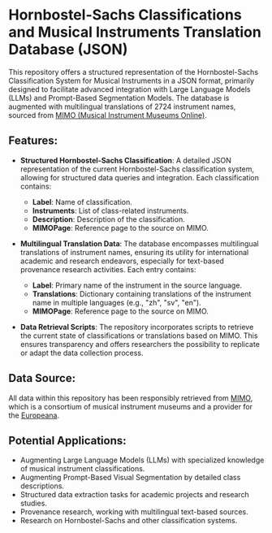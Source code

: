 # Hornbostel-Sachs Classifications and Musical Instruments Translation Database (JSON) 

This repository offers a structured representation of the Hornbostel-Sachs Classification System for Musical Instruments in a JSON format, primarily designed to facilitate advanced integration with Large Language Models (LLMs) and Prompt-Based Segmentation Models. The database is augmented with multilingual translations of 2724 instrument names, sourced from [MIMO (Musical Instrument Museums Online)](https://mimo-international.com/MIMO/).

## Features:

- **Structured Hornbostel-Sachs Classification**: A detailed JSON representation of the current Hornbostel-Sachs classification system, allowing for structured data queries and integration. Each classification contains:
  - **Label**: Name of classification.
  - **Instruments**: List of class-related instruments.
  - **Description**: Description of the classification.
  - **MIMOPage**: Reference page to the source on MIMO.
   
- **Multilingual Translation Data**: The database encompasses multilingual translations of instrument names, ensuring its utility for international academic and research endeavors, especially for text-based provenance research activities. Each entry contains:
  - **Label**: Primary name of the instrument in the source language.
  - **Translations**: Dictionary containing translations of the instrument name in multiple languages (e.g., "zh", "sv", "en").
  - **MIMOPage**: Reference page to the source on MIMO.

- **Data Retrieval Scripts**: The repository incorporates scripts to retrieve the current state of classifications or translations based on MIMO. This ensures transparency and offers researchers the possibility to replicate or adapt the data collection process.


## Data Source:

All data within this repository has been responsibly retrieved from [MIMO](https://mimo-international.com/MIMO/), which is a consortium of musical instrument museums and a provider for the [Europeana](https://europeana.eu/).

## Potential Applications:

- Augmenting Large Language Models (LLMs) with specialized knowledge of musical instrument classifications.
- Augmenting Prompt-Based Visual Segmentation by detailed class descriptions.
- Structured data extraction tasks for academic projects and research studies.
- Provenance research, working with multilingual text-based sources.
- Research on Hornbostel-Sachs and other classification systems.
